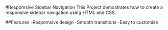 #Respomsive Sidebar Navigation
This Project demostrates how to create a responsive sidebar navigation using HTML and CSS.

##Features
-Respomsive design
-Smooth transitions
-Easy to customize
